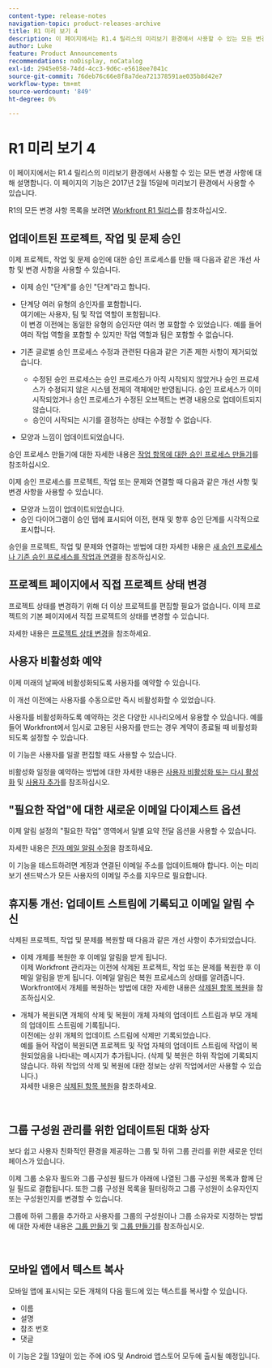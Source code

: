 ```yaml
---
content-type: release-notes
navigation-topic: product-releases-archive
title: R1 미리 보기 4
description: 이 페이지에서는 R1.4 릴리스의 미리보기 환경에서 사용할 수 있는 모든 변경 사항에 대해 설명합니다. 이 페이지의 기능은 2017년 2월 15일에 미리보기 환경에서 사용할 수 있습니다.
author: Luke
feature: Product Announcements
recommendations: noDisplay, noCatalog
exl-id: 2945e058-74dd-4cc3-9d6c-e5618ee7041c
source-git-commit: 76deb76c66e8f8a7dea721378591ae035b8d42e7
workflow-type: tm+mt
source-wordcount: '849'
ht-degree: 0%

---
```


# R1 미리 보기 4

이 페이지에서는 R1.4 릴리스의 미리보기 환경에서 사용할 수 있는 모든 변경 사항에 대해 설명합니다. 이 페이지의 기능은 2017년 2월 15일에 미리보기 환경에서 사용할 수 있습니다.

R1의 모든 변경 사항 목록을 보려면 [Workfront R1 릴리스](../../../../product-announcements/product-releases/quarterly-release-archive/r1-release-activity/workfront-r1-release.md)를 참조하십시오.

## 업데이트된 프로젝트, 작업 및 문제 승인

이제 프로젝트, 작업 및 문제 승인에 대한 승인 프로세스를 만들 때 다음과 같은 개선 사항 및 변경 사항을 사용할 수 있습니다. 

* 이제 승인 &quot;단계&quot;를 승인 &quot;단계&quot;라고 합니다.
* 단계당 여러 유형의 승인자를 포함합니다.\
  여기에는 사용자, 팀 및 작업 역할이 포함됩니다.\
  이 변경 이전에는 동일한 유형의 승인자만 여러 명 포함할 수 있었습니다. 예를 들어 여러 작업 역할을 포함할 수 있지만 작업 역할과 팀은 포함할 수 없습니다.

* 기존 글로벌 승인 프로세스 수정과 관련된 다음과 같은 기존 제한 사항이 제거되었습니다.

   * 수정된 승인 프로세스는 승인 프로세스가 아직 시작되지 않았거나 승인 프로세스가 수정되지 않은 시스템 전체의 객체에만 반영됩니다. 승인 프로세스가 이미 시작되었거나 승인 프로세스가 수정된 오브젝트는 변경 내용으로 업데이트되지 않습니다.
   * 승인이 시작되는 시기를 결정하는 상태는 수정할 수 없습니다.

* 모양과 느낌이 업데이트되었습니다.

승인 프로세스 만들기에 대한 자세한 내용은 [작업 항목에 대한 승인 프로세스 만들기](../../../../administration-and-setup/customize-workfront/configure-approval-milestone-processes/create-approval-processes.md)를 참조하십시오.

이제 승인 프로세스를 프로젝트, 작업 또는 문제와 연결할 때 다음과 같은 개선 사항 및 변경 사항을 사용할 수 있습니다.

* 모양과 느낌이 업데이트되었습니다.
* 승인 다이어그램이 승인 탭에 표시되어 이전, 현재 및 향후 승인 단계를 시각적으로 표시합니다.

승인을 프로젝트, 작업 및 문제와 연결하는 방법에 대한 자세한 내용은 [새 승인 프로세스나 기존 승인 프로세스를 작업과 연결](../../../../review-and-approve-work/manage-approvals/associate-approval-with-work.md)을 참조하십시오.

## 프로젝트 페이지에서 직접 프로젝트 상태 변경

프로젝트 상태를 변경하기 위해 더 이상 프로젝트를 편집할 필요가 없습니다. 이제 프로젝트의 기본 페이지에서 직접 프로젝트의 상태를 변경할 수 있습니다.

자세한 내용은 [프로젝트 상태 변경](../../../../manage-work/projects/manage-projects/change-project-status.md)을 참조하세요.

## 사용자 비활성화 예약

이제 미래의 날짜에 비활성화되도록 사용자를 예약할 수 있습니다.

이 개선 이전에는 사용자를 수동으로만 즉시 비활성화할 수 있었습니다.

사용자를 비활성화하도록 예약하는 것은 다양한 시나리오에서 유용할 수 있습니다. 예를 들어 Workfront에서 임시로 고용된 사용자를 만드는 경우 계약이 종료될 때 비활성화되도록 설정할 수 있습니다.

이 기능은 사용자를 일괄 편집할 때도 사용할 수 있습니다. 

비활성화 일정을 예약하는 방법에 대한 자세한 내용은 [사용자 비활성화 또는 다시 활성화](../../../../administration-and-setup/add-users/create-and-manage-users/deactivate-a-user.md) 및 [사용자 추가](../../../../administration-and-setup/add-users/create-and-manage-users/add-users.md)를 참조하십시오.

## &quot;필요한 작업&quot;에 대한 새로운 이메일 다이제스트 옵션

이제 알림 설정의 &quot;필요한 작업&quot; 영역에서 일별 요약 전달 옵션을 사용할 수 있습니다.

자세한 내용은 [전자 메일 알림 수정](../../../../workfront-basics/using-notifications/activate-or-deactivate-your-own-event-notifications.md)을 참조하세요.

이 기능을 테스트하려면 계정과 연결된 이메일 주소를 업데이트해야 합니다. 이는 미리보기 샌드박스가 모든 사용자의 이메일 주소를 지우므로 필요합니다.

## 휴지통 개선: 업데이트 스트림에 기록되고 이메일 알림 수신

삭제된 프로젝트, 작업 및 문제를 복원할 때 다음과 같은 개선 사항이 추가되었습니다.

* 이제 개체를 복원한 후 이메일 알림을 받게 됩니다.\
  이제 Workfront 관리자는 이전에 삭제된 프로젝트, 작업 또는 문제를 복원한 후 이메일 알림을 받게 됩니다. 이메일 알림은 복원 프로세스의 상태를 알려줍니다.\
  Workfront에서 개체를 복원하는 방법에 대한 자세한 내용은 [삭제된 항목 복원](../../../../administration-and-setup/manage-workfront/manage-deleted-items/restore-deleted-items.md)을 참조하십시오.

* 개체가 복원되면 개체의 삭제 및 복원이 개체 자체의 업데이트 스트림과 부모 개체의 업데이트 스트림에 기록됩니다.\
  이전에는 상위 개체의 업데이트 스트림에 삭제만 기록되었습니다.\
  예를 들어 작업이 복원되면 프로젝트 및 작업 자체의 업데이트 스트림에 작업이 복원되었음을 나타내는 메시지가 추가됩니다. (삭제 및 복원은 하위 작업에 기록되지 않습니다. 하위 작업의 삭제 및 복원에 대한 정보는 상위 작업에서만 사용할 수 있습니다.)\
  자세한 내용은 [삭제된 항목 복원](../../../../administration-and-setup/manage-workfront/manage-deleted-items/restore-deleted-items.md)을 참조하세요.

 

## 그룹 구성원 관리를 위한 업데이트된 대화 상자

보다 쉽고 사용자 친화적인 환경을 제공하는 그룹 및 하위 그룹 관리를 위한 새로운 인터페이스가 있습니다.

이제 그룹 소유자 필드와 그룹 구성원 필드가 아래에 나열된 그룹 구성원 목록과 함께 단일 필드로 결합됩니다. 또한 그룹 구성원 목록을 필터링하고 그룹 구성원이 소유자인지 또는 구성원인지를 변경할 수 있습니다. 

그룹에 하위 그룹을 추가하고 사용자를 그룹의 구성원이나 그룹 소유자로 지정하는 방법에 대한 자세한 내용은 [그룹 만들기](../../../../administration-and-setup/manage-groups/create-and-manage-groups/create-a-group.md) 및 [그룹 만들기](../../../../administration-and-setup/manage-groups/create-and-manage-groups/create-a-group.md)를 참조하십시오. 

 

## 모바일 앱에서 텍스트 복사

모바일 앱에 표시되는 모든 개체의 다음 필드에 있는 텍스트를 복사할 수 있습니다.

* 이름
* 설명
* 참조 번호
* 댓글

이 기능은 2월 13일이 있는 주에 iOS 및 Android 앱스토어 모두에 출시될 예정입니다.
